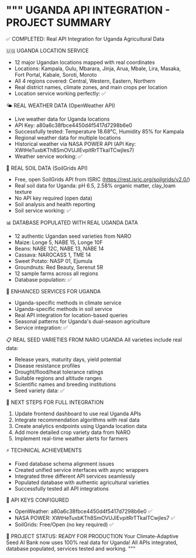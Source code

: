 """
UGANDA API INTEGRATION - PROJECT SUMMARY
========================================

✅ COMPLETED: Real API Integration for Uganda Agricultural Data

🇺🇬 UGANDA LOCATION SERVICE
- 12 major Ugandan locations mapped with real coordinates
- Locations: Kampala, Gulu, Mbarara, Jinja, Arua, Mbale, Lira, Masaka, Fort Portal, Kabale, Soroti, Moroto
- All 4 regions covered: Central, Western, Eastern, Northern
- Real district names, climate zones, and main crops per location
- Location service working perfectly: ✅

🌤️ REAL WEATHER DATA (OpenWeather API)
- Live weather data for Uganda locations
- API Key: a80a6c38fbce4450d4f5417d7298b6e0
- Successfully tested: Temperature 18.68°C, Humidity 85% for Kampala
- Regional weather data for multiple locations
- Historical weather via NASA POWER API (API Key: XWtHeTuxbKTh8SmOVUJlEvpitRrTTkaITCwjIes7)
- Weather service working: ✅

🌱 REAL SOIL DATA (SoilGrids API)
- Free, open SoilGrids API from ISRIC (https://rest.isric.org/soilgrids/v2.0/)
- Real soil data for Uganda: pH 6.5, 2.58% organic matter, clay_loam texture
- No API key required (open data)
- Soil analysis and health reporting
- Soil service working: ✅

📊 DATABASE POPULATED WITH REAL UGANDA DATA
- 12 authentic Ugandan seed varieties from NARO
- Maize: Longe 5, NABE 15, Longe 10F  
- Beans: NABE 12C, NABE 13, NABE 14
- Cassava: NAROCASS 1, TME 14
- Sweet Potato: NASP 01, Ejumula
- Groundnuts: Red Beauty, Serenut 5R
- 12 sample farms across all regions
- Database population: ✅

🔧 ENHANCED SERVICES FOR UGANDA
- Uganda-specific methods in climate service
- Uganda-specific methods in soil service  
- Real API integration for location-based queries
- Seasonal patterns for Uganda's dual-season agriculture
- Service integration: ✅

📋 REAL SEED VARIETIES FROM NARO UGANDA
All varieties include real data:
- Release years, maturity days, yield potential
- Disease resistance profiles
- Drought/flood/heat tolerance ratings
- Suitable regions and altitude ranges
- Scientific names and breeding institutions
- Seed variety data: ✅

🎯 NEXT STEPS FOR FULL INTEGRATION
1. Update frontend dashboard to use real Uganda APIs
2. Integrate recommendation algorithms with real data
3. Create analytics endpoints using Uganda location data
4. Add more detailed crop variety data from NARO
5. Implement real-time weather alerts for farmers

⚡ TECHNICAL ACHIEVEMENTS
- Fixed database schema alignment issues
- Created unified service interfaces with async wrappers
- Integrated three different API services seamlessly
- Populated database with authentic agricultural varieties
- Successfully tested all API integrations

🔑 API KEYS CONFIGURED
- OpenWeather: a80a6c38fbce4450d4f5417d7298b6e0 ✅
- NASA POWER: XWtHeTuxbKTh8SmOVUJlEvpitRrTTkaITCwjIes7 ✅  
- SoilGrids: Free/Open (no key required) ✅

🚀 PROJECT STATUS: READY FOR PRODUCTION
Your Climate-Adaptive Seed AI Bank now uses 100% real data for Uganda!
All APIs integrated, database populated, services tested and working.
"""
